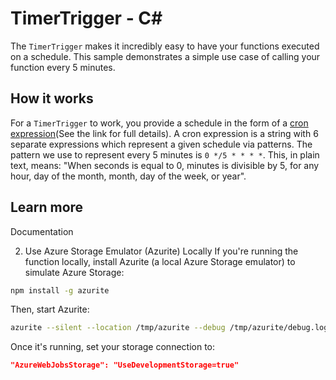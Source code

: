 # TimerTrigger - C<span>#</span>

The `TimerTrigger` makes it incredibly easy to have your functions executed on a schedule. This sample demonstrates a simple use case of calling your function every 5 minutes.

## How it works

For a `TimerTrigger` to work, you provide a schedule in the form of a [cron expression](https://en.wikipedia.org/wiki/Cron#CRON_expression)(See the link for full details). A cron expression is a string with 6 separate expressions which represent a given schedule via patterns. The pattern we use to represent every 5 minutes is `0 */5 * * * *`. This, in plain text, means: "When seconds is equal to 0, minutes is divisible by 5, for any hour, day of the month, month, day of the week, or year".

## Learn more

<TODO> Documentation

2. Use Azure Storage Emulator (Azurite) Locally
If you're running the function locally, install Azurite (a local Azure Storage emulator) to simulate Azure Storage:


```bash
npm install -g azurite
```

Then, start Azurite:

```bash
azurite --silent --location /tmp/azurite --debug /tmp/azurite/debug.log
```
Once it's running, set your storage connection to:

```json
"AzureWebJobsStorage": "UseDevelopmentStorage=true"
```